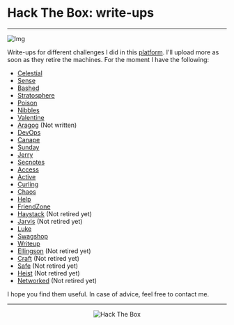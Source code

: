 # Hack The Box: write-ups

---

![Img](https://i.ytimg.com/vi/CxtMMgqfXY8/maxresdefault.jpg)

Write-ups for different challenges I did in this [platform](https://www.hackthebox.eu). I'll upload more as soon as they retire the machines. For the moment I have the following:

* [Celestial](https://github.com/diego95root/HackTheBox/tree/master/Celestial)
* [Sense](https://github.com/diego95root/HackTheBox/tree/master/Sense)
* [Bashed](https://github.com/diego95root/HackTheBox/tree/master/Bashed)
* [Stratosphere](https://github.com/diego95root/HackTheBox/tree/master/Stratosphere)
* [Poison](https://github.com/diego95root/HackTheBox/tree/master/Poison)
* [Nibbles](https://github.com/diego95root/HackTheBox/tree/master/Nibbles)
* [Valentine](https://github.com/diego95root/HackTheBox/tree/master/Valentine)
* [Aragog](https://github.com/diego95root/HackTheBox/tree/master/Aragog) (Not written)
* [DevOps](https://github.com/diego95root/HackTheBox/tree/master/DevOps)
* [Canape](https://github.com/diego95root/HackTheBox/tree/master/Canape)
* [Sunday](https://github.com/diego95root/HackTheBox/tree/master/Sunday)
* [Jerry](https://github.com/diego95root/HackTheBox/tree/master/Jerry)
* [Secnotes](https://github.com/diego95root/HackTheBox/tree/master/Secnotes)
* [Access](https://github.com/diego95root/HackTheBox/tree/master/Access)
* [Active](https://github.com/diego95root/HackTheBox/tree/master/Active)
* [Curling](https://github.com/diego95root/HackTheBox/tree/master/Curling)
* [Chaos](https://github.com/diego95root/HackTheBox/tree/master/Chaos)
* [Help](https://github.com/diego95root/HackTheBox/tree/master/Help)
* [FriendZone](https://github.com/diego95root/HackTheBox/tree/master/FriendZone)
* [Haystack](https://github.com/diego95root/HackTheBox/tree/master/Haystack) (Not retired yet)
* [Jarvis](https://github.com/diego95root/HackTheBox/tree/master/Jarvis) (Not retired yet)
* [Luke](https://github.com/diego95root/HackTheBox/tree/master/Luke)
* [Swagshop](https://github.com/diego95root/HackTheBox/tree/master/Swagshop)
* [Writeup](https://github.com/diego95root/HackTheBox/tree/master/Writeup)
* [Ellingson](https://github.com/diego95root/HackTheBox/tree/master/Ellingson) (Not retired yet)
* [Craft](https://github.com/diego95root/HackTheBox/tree/master/Craft) (Not retired yet)
* [Safe](https://github.com/diego95root/HackTheBox/tree/master/Safe) (Not retired yet)
* [Heist](https://github.com/diego95root/HackTheBox/tree/master/Heist) (Not retired yet)
* [Networked](https://github.com/diego95root/HackTheBox/tree/master/Networked) (Not retired yet)

I hope you find them useful. In case of advice, feel free to contact me.

---

<p align="center">
<img src="https://www.hackthebox.eu/badge/image/31531" alt="Hack The Box">
</p>
